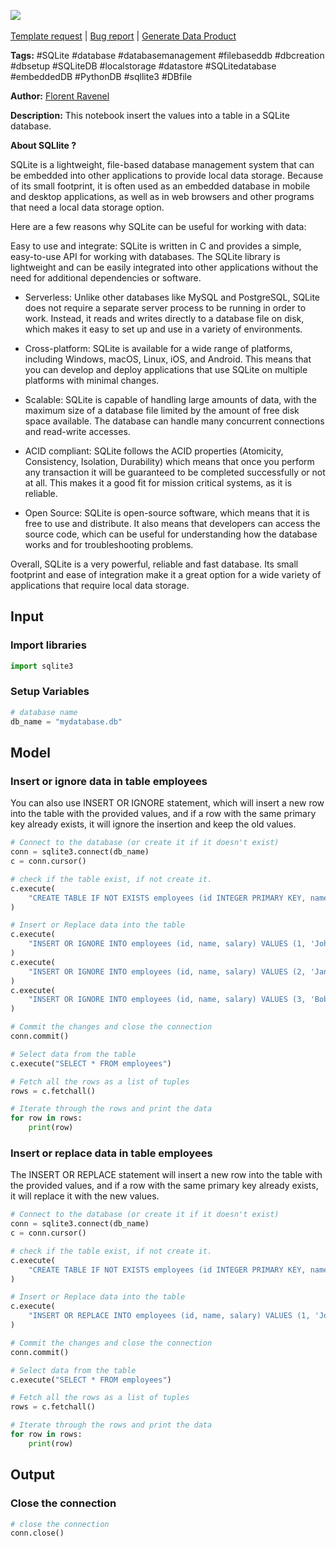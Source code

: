 <a href="https://app.naas.ai/user-redirect/naas/downloader?url=https://raw.githubusercontent.com/jupyter-naas/awesome-notebooks/master/SQLite/SQLite_Insert_data_in_Table.ipynb" target="_parent"><img src="https://naasai-public.s3.eu-west-3.amazonaws.com/open_in_naas.svg"/></a><br><br><a href="https://github.com/jupyter-naas/awesome-notebooks/issues/new?assignees=&labels=&template=template-request.md&title=Tool+-+Action+of+the+notebook+">Template request</a> | <a href="https://github.com/jupyter-naas/awesome-notebooks/issues/new?assignees=&labels=bug&template=bug_report.md&title=SQLite+-+Insert+data+in+Table:+Error+short+description">Bug report</a> | <a href="https://app.naas.ai/user-redirect/naas/downloader?url=https://raw.githubusercontent.com/jupyter-naas/awesome-notebooks/master/Naas/Naas_Start_data_product.ipynb" target="_parent">Generate Data Product</a>

**Tags:** #SQLite #database #databasemanagement #filebaseddb #dbcreation #dbsetup #SQLiteDB #localstorage #datastore #SQLitedatabase #embeddedDB #PythonDB #sqllite3 #DBfile

**Author:** [Florent Ravenel](https://www.linkedin.com/in/florent-ravenel/)

**Description:** This notebook insert the values into a table in a SQLite database.

**About SQLlite ?**

SQLite is a lightweight, file-based database management system that can be embedded into other applications to provide local data storage. Because of its small footprint, it is often used as an embedded database in mobile and desktop applications, as well as in web browsers and other programs that need a local data storage option.

Here are a few reasons why SQLite can be useful for working with data:

Easy to use and integrate: SQLite is written in C and provides a simple, easy-to-use API for working with databases. The SQLite library is lightweight and can be easily integrated into other applications without the need for additional dependencies or software.

- Serverless: Unlike other databases like MySQL and PostgreSQL, SQLite does not require a separate server process to be running in order to work. Instead, it reads and writes directly to a database file on disk, which makes it easy to set up and use in a variety of environments.

- Cross-platform: SQLite is available for a wide range of platforms, including Windows, macOS, Linux, iOS, and Android. This means that you can develop and deploy applications that use SQLite on multiple platforms with minimal changes.

- Scalable: SQLite is capable of handling large amounts of data, with the maximum size of a database file limited by the amount of free disk space available. The database can handle many concurrent connections and read-write accesses.

- ACID compliant: SQLite follows the ACID properties (Atomicity, Consistency, Isolation, Durability) which means that once you perform any transaction it will be guaranteed to be completed successfully or not at all. This makes it a good fit for mission critical systems, as it is reliable.

- Open Source: SQLite is open-source software, which means that it is free to use and distribute. It also means that developers can access the source code, which can be useful for understanding how the database works and for troubleshooting problems.

Overall, SQLite is a very powerful, reliable and fast database. Its small footprint and ease of integration make it a great option for a wide variety of applications that require local data storage.

## Input

### Import libraries


```python
import sqlite3
```

### Setup Variables


```python
# database name
db_name = "mydatabase.db"
```

## Model

### Insert or ignore data in table employees

You can also use INSERT OR IGNORE statement, which will insert a new row into the table with the provided values, and if a row with the same primary key already exists, it will ignore the insertion and keep the old values.


```python
# Connect to the database (or create it if it doesn't exist)
conn = sqlite3.connect(db_name)
c = conn.cursor()

# check if the table exist, if not create it.
c.execute(
    "CREATE TABLE IF NOT EXISTS employees (id INTEGER PRIMARY KEY, name TEXT, salary REAL)"
)

# Insert or Replace data into the table
c.execute(
    "INSERT OR IGNORE INTO employees (id, name, salary) VALUES (1, 'John Doe', 50000)"
)
c.execute(
    "INSERT OR IGNORE INTO employees (id, name, salary) VALUES (2, 'Jane Smith', 55000)"
)
c.execute(
    "INSERT OR IGNORE INTO employees (id, name, salary) VALUES (3, 'Bob Johnson', 60000)"
)

# Commit the changes and close the connection
conn.commit()

# Select data from the table
c.execute("SELECT * FROM employees")

# Fetch all the rows as a list of tuples
rows = c.fetchall()

# Iterate through the rows and print the data
for row in rows:
    print(row)
```

### Insert or replace data in table employees
The INSERT OR REPLACE statement will insert a new row into the table with the provided values, and if a row with the same primary key already exists, it will replace it with the new values.


```python
# Connect to the database (or create it if it doesn't exist)
conn = sqlite3.connect(db_name)
c = conn.cursor()

# check if the table exist, if not create it.
c.execute(
    "CREATE TABLE IF NOT EXISTS employees (id INTEGER PRIMARY KEY, name TEXT, salary REAL)"
)

# Insert or Replace data into the table
c.execute(
    "INSERT OR REPLACE INTO employees (id, name, salary) VALUES (1, 'John Doe', 0)"
)

# Commit the changes and close the connection
conn.commit()

# Select data from the table
c.execute("SELECT * FROM employees")

# Fetch all the rows as a list of tuples
rows = c.fetchall()

# Iterate through the rows and print the data
for row in rows:
    print(row)
```

## Output

### Close the connection


```python
# close the connection
conn.close()
```
